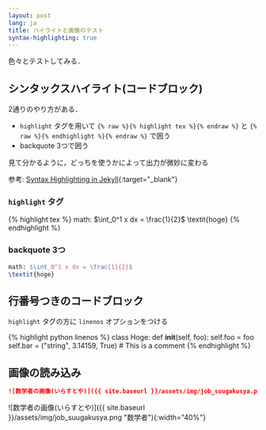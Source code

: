 ```yaml
---
layout: post
lang: ja
title: ハイライトと画像のテスト
syntax-highlighting: true
---
```


色々とテストしてみる．

## シンタックスハイライト(コードブロック)
2通りのやり方がある．
- `highlight` タグを用いて `{% raw %}{% highlight tex %}{% endraw %}` と
  `{% raw %}{% endhighlight %}{% endraw %}` で囲う
- backquote 3つで囲う

見て分かるように，どっちを使うかによって出力が微妙に変わる

参考: [Syntax Highlighting in Jekyll](http://sangsoonam.github.io/2019/01/20/syntax-highlighting-in-jekyll.html){:target="_blank"}

### `highlight` タグ
{% highlight tex %}
math: $\int_0^1 x dx = \frac{1}{2}$
\textit{hoge}
{% endhighlight %}

### backquote 3つ
```tex
math: $\int_0^1 x dx = \frac{1}{2}$
\textit{hoge}
```

## 行番号つきのコードブロック
`highlight` タグの方に `linenos` オプションをつける

{% highlight python linenos %}
class Hoge:
    def __init__(self, foo):
        self.foo = foo
        self.bar = ("string", 3.14159, True)
        # This is a comment
{% endhighlight %}


## 画像の読み込み

```markdown
![数学者の画像(いらすとや)]({{ site.baseurl }}/assets/img/job_suugakusya.png "数学者"){:width="40%"}
```

![数学者の画像(いらすとや)]({{ site.baseurl }}/assets/img/job_suugakusya.png "数学者"){:width="40%"}

